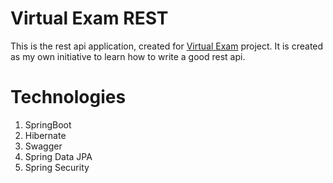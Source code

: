 # Virtual Exam REST

This is the rest api application, created for [Virtual Exam](https://github.com/adrian61/Virtual-exam) project. It is created as my own initiative to learn how to write a good rest api.

# Technologies

 1. SpringBoot
 2. Hibernate
 3. Swagger
 4. Spring Data JPA
 5. Spring Security




